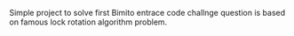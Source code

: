 Simple project to solve first Bimito entrace code challnge
question is based on famous lock rotation algorithm problem.
